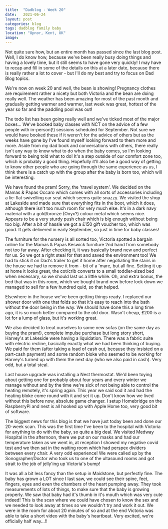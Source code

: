 ```yaml
---
title:  "Dadblog - Week 20"
date:   2021-06-24
layout: post
categories: blog
tags: dadblog family baby
location: "Upnor, Kent, UK"
image:
---
```


Not quite sure how, but an entire month has passed since the last blog post. Well, I do know how, because we've been really busy doing things and having a lovely time, but it still seems to have gone very quickly! I may have to recap and fill in some of the details on this at a later date, because there is really rather a lot to cover - but I'll do my best and try to focus on Dad Blog topics.

We're now on week 20 and well, the bean is showing! Pregnancy clothes are requirement rather a nicety but both Victoria and the bean are doing really well. The weather has been amazing for most of the past month and gradually getting warmer and warmer, last week was great, hottest of the year so far and the paddling pool was out!

The todo list has been going really well and we've ticked most of the major boxes... We've booked baby classes with NCT on the advice of a few people with in-person(!) sessions scheduled for September. Not sure we would have booked these if it weren't for the advice of others but as the weeks have gone by I've found myself looking forward to them more and more. Aside from my dad book and conversations with others, there really isn't any way to know what to do when the baby comes, so I'm looking forward to being told what to do! It's a step outside of our comfort zone too, which is probably a good thing. Hopefully it'll also be a good way of getting to know other people who are going through the same experience as us, I think there is a catch up with the group after the baby is born too, which will be interesting.

We have found the pram! Sorry, the 'travel system'. We decided on the Mamas & Papas Occaro which comes with all sorts of accessories including a lie-flat swivelling car seat which seems quite snazzy. We visited the shop at Lakeside and made sure that everything fits in the boot, which it does, although there isn't too much room for very much else. It's in a dark navy material with a gold/bronze (Onyx?) colour metal which seems nice. Appears to be a very sturdy push chair which is big enough without being too big. After a bit of hassle we got a £150 gift voucher too, which was good. It gets delivered in early September, so just in time for baby classes!

The furniture for the nursery is all sorted too, Victoria spotted a bargain online for the Mamas & Papas Keswick furniture 2nd hand from somebody not too far away. After checking it, it was basically brand new and perfect for us. So we got a right steal for that and saved the environment too! We had to stick it on Dad's trailer to get it home after negotiating the stairs in the house we had to remove it from - bit of a 'mare, but all fine. Setting it up at home it looks great, the cot/crib converts to a small toddler-sized bed when necessary, so we should last us a little while. Oh, and extra bonus, the bed that was in this room, which we bought brand new before lock down we managed to sell for a few hundred quid, so that helped.

Elsewhere in the house we've been getting things ready. I replaced our shower door with one that folds so that it's easy to reach into the bath without the door being in the way. We should have done this a long time ago, it is so much better compared to the old door. Wasn't cheap, £200 is a lot for a lump of glass, but it's working great.

We also decided to treat ourselves to some new sofas (on the same day as buying the pram!), complete impulse purchase but long story short, Harvey's at Lakeside were having a liquidation. There was a fabric suite with electric recline, basically exactly what we had been thinking of buying. We paid for them (after taking a load of cash out, because they insisted on a part-cash payment) and some random bloke who seemed to be working for Harvey's turned up with them the next day (who we also paid in cash). Very odd, but a total steal.

Last house upgrade was installing a Nest thermostat. We'd been toying about getting one for probably about four years and every winter we manage without and by the time we're sick of not being able to control the heating remotely, it's spring again. This year we said sod it and had the heating bloke come round with it and set it up. Don't know how we lived without this before now, absolute game changer. I setup Homebridge on the RaspberryPi and nest is all hooked up with Apple Home too, very good bit of software.

The biggest news for this blog is that we have just today been and done our 20-week scan. This was the first time I've been to the hospital with Victoria for anything to do with the baby, so quite a big deal. We visited Medway Hospital in the afternoon, there we put on our masks and had our temperature taken as we went in, at reception I showed my negative covid test and we then sat in the waiting room which had perspex dividers between every chair. A very odd experience! We were called up by the Sonographer/Doctor who took us to one of the ultasound rooms and got strait to the job of jelly'ing up Victoria's bump!

It was all a bit less fancy than the setup in Maidstone, but perfectly fine. The baby has grown a LOT since I last saw, we could see their spine, feet, fingers, eyes and even the chambers of the heart pumping away. They took measurements of lots of things, to make sure that the baby is growing properly. We saw that baby had it's thumb in it's mouth which was very cute indeed! This is the scan where we could have chosen to know the sex and we needed to look away at times so we wouldn't try and work it out. We were in the room for about 20 minutes of so and at the end Victoria was able to take a short video with the baby's heartbeat. Very excited, we're officially half way...!!
